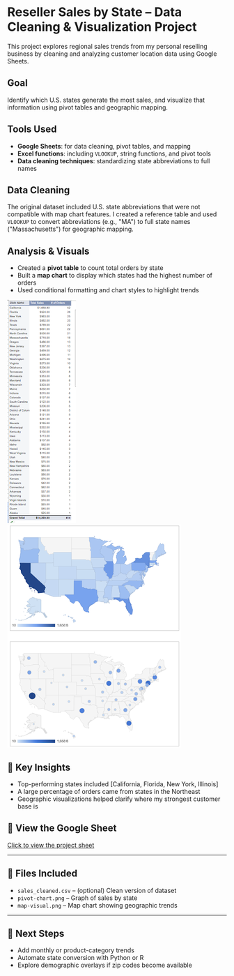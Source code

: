 # Reseller Sales by State – Data Cleaning & Visualization Project

This project explores regional sales trends from my personal reselling business by cleaning and analyzing customer location data using Google Sheets.

##  Goal

Identify which U.S. states generate the most sales, and visualize that information using pivot tables and geographic mapping.

##  Tools Used

- **Google Sheets**: for data cleaning, pivot tables, and mapping
- **Excel functions**: including `VLOOKUP`, string functions, and pivot tools
- **Data cleaning techniques**: standardizing state abbreviations to full names

##  Data Cleaning

The original dataset included U.S. state abbreviations that were not compatible with map chart features. I created a reference table and used `VLOOKUP` to convert abbreviations (e.g., "MA") to full state names ("Massachusetts") for geographic mapping.

##  Analysis & Visuals

- Created a **pivot table** to count total orders by state
- Built a **map chart** to display which states had the highest number of orders
- Used conditional formatting and chart styles to highlight trends

![Pivot Chart Screenshot](Pivot_Sales_by_State.png)
![Map Visualization](Geo_Sales_by_State.png)

## 🧠 Key Insights

- Top-performing states included [California, Florida, New York, Illinois] 
- A large percentage of orders came from states in the Northeast
- Geographic visualizations helped clarify where my strongest customer base is

## 🔗 View the Google Sheet

[Click to view the project sheet](https://your-google-sheet-link-here)

---

## 📁 Files Included

- `sales_cleaned.csv` – (optional) Clean version of dataset
- `pivot-chart.png` – Graph of sales by state
- `map-visual.png` – Map chart showing geographic trends

---

## 🚀 Next Steps

- Add monthly or product-category trends
- Automate state conversion with Python or R
- Explore demographic overlays if zip codes become available
